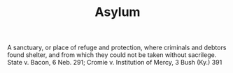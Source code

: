 ---
title: Asylum
permalink: "/definitions/asylum.html"
body: 1. A sanctuary, or place of refuge and protection, where criminals and debtors
  found shelter, and from which they could not be taken without sacrilege. State v.
  Bacon, 6 Neb. 291; Cromie v. Institution of Mercy, 3 Bush (Ky.) 391
published_at: '2018-07-07'
layout: post
---